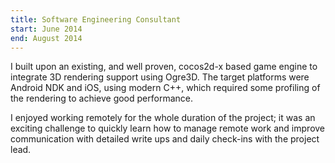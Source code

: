 ```yaml
---
title: Software Engineering Consultant
start: June 2014
end: August 2014
---
```


I built upon an existing, and well proven, cocos2d-x based game engine to integrate 3D rendering support using Ogre3D. The target platforms were Android NDK and iOS, using modern C++, which required some profiling of the rendering to achieve good performance.

I enjoyed working remotely for the whole duration of the project; it was an exciting challenge to quickly learn how to manage remote work and improve communication with detailed write ups and daily check-ins with the project lead.
